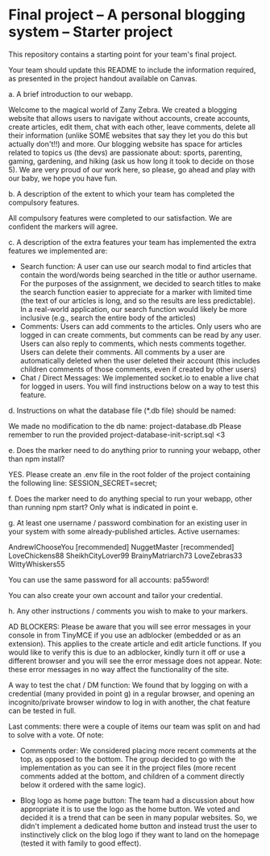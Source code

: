Final project &ndash; A personal blogging system &ndash; Starter project
==========
This repository contains a starting point for your team's final project.

Your team should update this README to include the information required, as presented in the project handout available on Canvas.

a. A brief introduction to our webapp.

Welcome to the magical world of Zany Zebra. We created a blogging website that allows users to navigate without accounts, create accounts, create articles, edit them, chat with each other, leave comments, delete all their information (unlike SOME websites that say they let you do this but actually don't!!) and more.
Our blogging website has space for articles related to topics us (the devs) are passionate about: sports, parenting, gaming, gardening, and hiking (ask us how long it took to decide on those 5).
We are very proud of our work here, so please, go ahead and play with our baby, we hope you have fun.


b. A description of the extent to which your team has completed the compulsory features.

All compulsory features were completed to our satisfaction. We are confident the markers will agree.


c. A description of the extra features your team has implemented the extra features we implemented are:

- Search function:
A user can use our search modal to find articles that contain the word/words being searched in the title or author username. For the purposes of the assignment, we decided to search titles to make the search function easier to appreciate for a marker with limited time (the text of our articles is long, and so the results are less predictable). In a real-world application, our search function would likely be more inclusive (e.g., search the entire body of the articles)
- Comments:
Users can add comments to the articles. Only users who are logged in can create comments, but comments can be read by any user. Users can also reply to comments, which nests comments together. Users can delete their comments. All comments by a user are automatically deleted when the user deleted their account (this includes children comments of those comments, even if created by other users)
- Chat / Direct Messages:
We implemented socket.io to enable a live chat for logged in users. You will find instructions below on a way to test this feature.


d. Instructions on what the database file (*.db file) should be named:

We made no modification to the db name: project-database.db
Please remember to run the provided project-database-init-script.sql <3


e. Does the marker need to do anything prior to running your webapp, other than npm install?

YES. Please create an .env file in the root folder of the project containing the following line:
SESSION_SECRET=secret;


f. Does the marker need to do anything special to run your webapp, other than running npm start?
Only what is indicated in point e.


g. At least one username / password combination for an existing user in your system with some already-published articles.
Active usernames:

AndrewIChooseYou [recommended]
NuggetMaster [recommended]
LoveChickens88
SheikhCityLover99
BrainyMatriarch73
LoveZebras33
WittyWhiskers55

You can use the same password for all accounts: pa55word!

You can also create your own account and tailor your credential.


h. Any other instructions / comments you wish to make to your markers.

AD BLOCKERS: Please be aware that you will see error messages in your console in from TinyMCE if you use an adblocker (embedded or as an extension). This applies to the create article and edit article functions. If you would like to verify this is due to an adblocker, kindly turn it off or use a different browser and you will see the error message does not appear.
Note: these error messages in no way affect the functionality of the site.

A way to test the chat / DM function:
We found that by logging on with a credential (many provided in point g) in a regular browser, and opening an incognito/private browser window to log in with another, the chat feature can be tested in full.

Last comments: there were a couple of items our team was split on and had to solve with a vote. Of note:

- Comments order: We considered placing more recent comments at the top, as opposed to the bottom. The group decided to go with the implementation as you can see it in the project files (more recent comments added at the bottom, and children of a comment directly below it ordered with the same logic).

- Blog logo as home page button: The team had a discussion about how appropriate it is to use the logo as the home button. We voted and decided it is a trend that can be seen in many popular websites. So, we didn't implement a dedicated home button and instead trust the user to instinctively  click on the blog logo if they want to land on the homepage (tested it with family to good effect).
